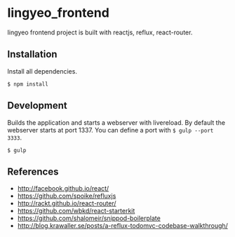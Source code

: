 # Iingyeo_frontend
Iingyeo frontend project is built with reactjs, reflux, react-router.

## Installation

Install all dependencies. 

```
$ npm install
```


## Development

Builds the application and starts a webserver with livereload. By default the webserver starts at port 1337.
You can define a port with `$ gulp --port 3333`.

```
$ gulp
```

## References
* http://facebook.github.io/react/
* https://github.com/spoike/refluxjs
* http://rackt.github.io/react-router/
* https://github.com/wbkd/react-starterkit
* https://github.com/shalomeir/snippod-boilerplate
* http://blog.krawaller.se/posts/a-reflux-todomvc-codebase-walkthrough/
